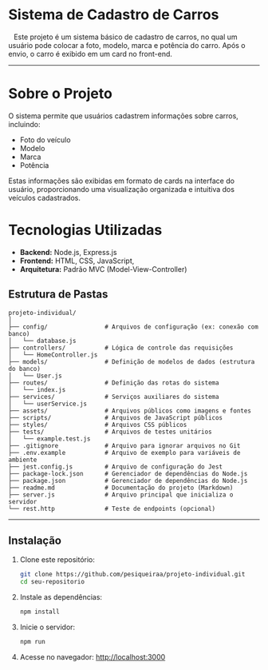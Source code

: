 # Sistema de Cadastro de Carros

&ensp; Este projeto é um sistema básico de cadastro de carros, no qual um usuário pode colocar a foto, modelo, marca e potência do carro. Após o envio, o carro é exibido em um card no front-end.



---
# Sobre o Projeto
O sistema permite que usuários cadastrem informações sobre carros, incluindo:

- Foto do veículo
- Modelo
- Marca
- Potência

Estas informações são exibidas em formato de cards na interface do usuário, proporcionando uma visualização organizada e intuitiva dos veículos cadastrados.


# Tecnologias Utilizadas

- **Backend:** Node.js, Express.js
- **Frontend:** HTML, CSS, JavaScript, 
- **Arquitetura:** Padrão MVC (Model-View-Controller)

## Estrutura de Pastas

```
projeto-individual/
│
├── config/                # Arquivos de configuração (ex: conexão com banco)
│   └── database.js
├── controllers/           # Lógica de controle das requisições
│   └── HomeController.js
├── models/                # Definição de modelos de dados (estrutura do banco)
│   └── User.js
├── routes/                # Definição das rotas do sistema
│   └── index.js
├── services/              # Serviços auxiliares do sistema
│   └── userService.js
├── assets/                # Arquivos públicos como imagens e fontes
├── scripts/               # Arquivos de JavaScript públicos
├── styles/                # Arquivos CSS públicos
├── tests/                 # Arquivos de testes unitários
│   └── example.test.js
├── .gitignore             # Arquivo para ignorar arquivos no Git
├── .env.example           # Arquivo de exemplo para variáveis de ambiente
├── jest.config.js         # Arquivo de configuração do Jest
├── package-lock.json      # Gerenciador de dependências do Node.js
├── package.json           # Gerenciador de dependências do Node.js
├── readme.md              # Documentação do projeto (Markdown)
├── server.js              # Arquivo principal que inicializa o servidor
└── rest.http              # Teste de endpoints (opcional)

```

---

## Instalação

1. Clone este repositório:
   ```bash
   git clone https://github.com/pesiqueiraa/projeto-individual.git
   cd seu-repositorio
2. Instale as dependências:

   ```bash
   npm install
3. Inicie o servidor:

   ```bash
   npm run
4. Acesse no navegador: [http://localhost:3000](http://localhost:3000)
